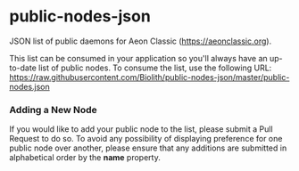 # public-nodes-json

JSON list of public daemons for Aeon Classic (https://aeonclassic.org).

This list can be consumed in your application so you'll always have an up-to-date list of public nodes. To consume the list, use the following URL: https://raw.githubusercontent.com/Biolith/public-nodes-json/master/public-nodes.json

### Adding a New Node

If you would like to add your public node to the list, please submit a Pull Request to do so. To avoid any possibility of displaying preference for one public node over another, please ensure that any additions are submitted in alphabetical order by the **name** property.
